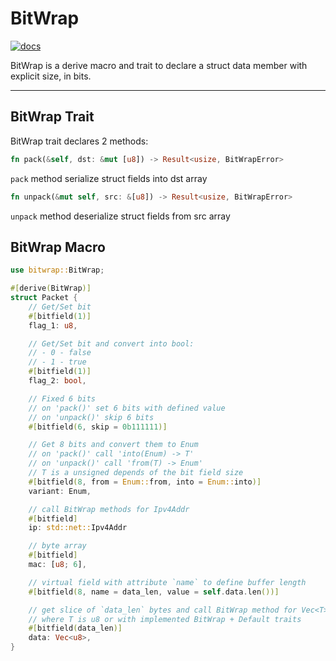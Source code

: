 # BitWrap

[![docs](https://docs.rs/bitwrap/badge.svg)](https://docs.rs/bitwrap)

BitWrap is a derive macro and trait to declare a struct data member
with explicit size, in bits.

---

## BitWrap Trait

BitWrap trait declares 2 methods:

```rust
fn pack(&self, dst: &mut [u8]) -> Result<usize, BitWrapError>
```

`pack` method serialize struct fields into dst array

```rust
fn unpack(&mut self, src: &[u8]) -> Result<usize, BitWrapError>
```

`unpack` method deserialize struct fields from src array

## BitWrap Macro

```rust
use bitwrap::BitWrap;

#[derive(BitWrap)]
struct Packet {
    // Get/Set bit
    #[bitfield(1)]
    flag_1: u8,

    // Get/Set bit and convert into bool:
    // - 0 - false
    // - 1 - true
    #[bitfield(1)]
    flag_2: bool,

    // Fixed 6 bits
    // on 'pack()' set 6 bits with defined value
    // on 'unpack()' skip 6 bits
    #[bitfield(6, skip = 0b111111)]

    // Get 8 bits and convert them to Enum
    // on 'pack()' call 'into(Enum) -> T'
    // on 'unpack()' call 'from(T) -> Enum'
    // T is a unsigned depends of the bit field size
    #[bitfield(8, from = Enum::from, into = Enum::into)]
    variant: Enum,

    // call BitWrap methods for Ipv4Addr
    #[bitfield]
    ip: std::net::Ipv4Addr

    // byte array
    #[bitfield]
    mac: [u8; 6],

    // virtual field with attribute `name` to define buffer length
    #[bitfield(8, name = data_len, value = self.data.len())]

    // get slice of `data_len` bytes and call BitWrap method for Vec<T>
    // where T is u8 or with implemented BitWrap + Default traits
    #[bitfield(data_len)]
    data: Vec<u8>,
}
```

